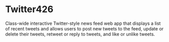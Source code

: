 # Twitter426

Class-wide interactive Twitter-style news feed web app that displays a list of recent tweets and allows users to post new tweets to the feed, update or delete their tweets, retweet or reply to tweets, and like or unlike tweets.